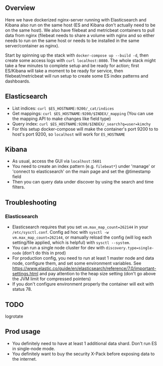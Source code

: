 ## Overview
Here we have dockerized nginx-server running with Elasticsearch and Kibana also run on the same host (ES and Kibana don't actually need to be on the same host). 
We also have filebeat and metricbeat containers to pull data from nginx (filebeat needs to share a volume with nginx and so either needs to run on the same host or needs to be installed in the same server/container as nginx).

Start by spinning up the stack with `docker-compose up --build -d`, then create some access logs with `curl localhost:8080`. The whole stack might take a few minutes to complete setup and be ready for action; first ES/Kibana will take a moment to be ready for service, then filebeat/metricbeat will run setup to create some ES index patterns and dashboards. 

## Elasticsearch
- List indices: `curl $ES_HOSTNAME:9200/_cat/indices`
- Get mappings: `curl $ES_HOSTNAME:9200/$INDEX/_mapping` (You can use the mapping API to make changes like field type)
- Query index: `curl $ES_HOSTNAME:9200/$INDEX/_search?q=user=kimchy`
- For this setup docker-compose will make the container's port 9200 to to host's port 9200, so `localhost` will work for `ES_HOSTNAME`

## Kibana
- As usual, access the GUI via `localhost:5601`
- You need to create an index pattern (e.g. `filebeat*`) under 'manage' or 'connect to elasticsearch' on the main page and set the @timestamp field
- Then you can query data under discover by using the search and time filters.

## Troubleshooting

### Elasticsearch
- Elasticsearch requires that you set `vm.max_map_count=262144` in your `/etc/sysctl.conf`. Config ad hoc with `sysctl -w vm.max_map_count=262144`, or manually reload the config (will log each setting/file applied, which is helpful) with `sysctl --system`.
- You can run a single node cluster for dev with `discovery.type=single-node` (don't do this in prod)
- For production config, you need to run at least 1 master node and data node, configure them, and set some environment variables. See https://www.elastic.co/guide/en/elasticsearch/reference/7.0/important-settings.html and pay attention to the heap size setting (don't go above the JVM limit for compressed pointers)
- If you don't configure environment properly the container will exit with status 78.


## TODO
logrotate

## Prod usage
- You definitely need to have at least 1 additional data shard. Don't run ES in single-node mode.
- You definitely want to buy the security X-Pack before exposing data to the internet.
